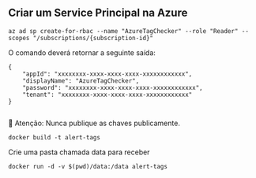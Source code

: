 ## Criar um Service Principal na Azure

```
az ad sp create-for-rbac --name "AzureTagChecker" --role "Reader" --scopes "/subscriptions/{subscription-id}"
```

O comando deverá retornar a seguinte saída:

```
{
    "appId": "xxxxxxxx-xxxx-xxxx-xxxx-xxxxxxxxxxxx",
    "displayName": "AzureTagChecker",
    "password": "xxxxxxxx-xxxx-xxxx-xxxx-xxxxxxxxxxxx",
    "tenant": "xxxxxxxx-xxxx-xxxx-xxxx-xxxxxxxxxxxx"
}


```
🚨 Atenção: Nunca publique as chaves publicamente.
```
docker build -t alert-tags 
```
Crie uma pasta chamada data para receber 

```
docker run -d -v $(pwd)/data:/data alert-tags
```
